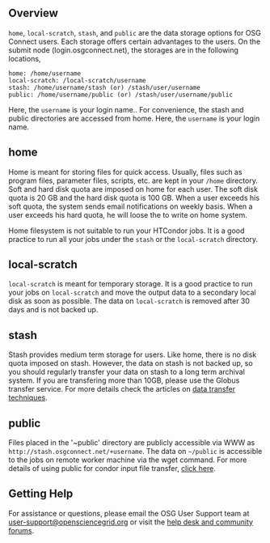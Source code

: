 [title]: - "Storage Solutions on OSG: home, local-scratch, stash, and public"


## Overview

`home`, `local-scratch`, `stash`, and `public` are the data storage options for OSG Connect users.  Each storage offers certain advantages to the users. On the submit node (login.osgconnect.net), the storages are in the following locations,

    home: /home/username
    local-scratch: /local-scratch/username
    stash: /home/username/stash (or) /stash/user/username
    public: /home/username/public (or) /stash/user/username/public

Here, the `username` is your login name.. For convenience, the stash and public directories are accessed from home. Here, the `username` is your login name.

## home
Home is meant for storing files for quick access. Usually, files such as program files, parameter files, scripts, etc. are kept in your `/home` directory. Soft and hard disk quota are imposed on home for each user. The soft disk quota is 20 GB and the hard disk quota is 100 GB.  When a user exceeds his soft quota, the system sends email notifications on weekly basis.  When a user exceeds his hard quota, he will loose the to write on home system. 

Home filesystem is not suitable to run your HTCondor jobs. It is a good practice to run all your jobs under the `stash` or the `local-scratch` directory.

## local-scratch
`local-scratch` is meant for temporary storage. It is a good practice to run your jobs on `local-scratch` and move the output data to a secondary local disk as soon as possible.  The data on `local-scratch` is removed after 30 days and is not backed up.

## stash
Stash provides medium term storage for users. Like home, there is no disk quota imposed on stash. However, the data on stash is not backed up, so you should regularly transfer your data on stash to a long term archival system.  If you are transfering more than 10GB, please use the Globus transfer service.  For more details check the articles on [data transfer techniques](https://support.opensciencegrid.org/solution/folders/5000260918).


## public
Files placed in the '~public' directory are publicly accessible via WWW as `http://stash.osgconnect.net/+username`. The data on `~/public` is accessible to the jobs on remote worker machine via the wget command. For more details of using public for condor input file transfer,  [click here](https://support.opensciencegrid.org/solution/articles/5000639798-access-stash-remotely-using-http).

## Getting Help
For assistance or questions, please email the OSG User Support team  at [user-support@opensciencegrid.org](mailto:user-support@opensciencegrid.org) or visit the [help desk and community forums](http://support.opensciencegrid.org).



 


